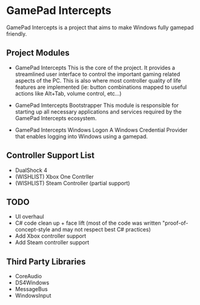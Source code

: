 # GamePad Intercepts
GamePad Intercepts is a project that aims to make Windows fully gamepad friendly.

## Project Modules

- GamePad Intercepts
This is the core of the project. It provides a streamlined user interface to control the important gaming related aspects of the PC. This is also where most controller quality of life features are implemented (ie: button combinations mapped to useful actions like Alt+Tab, volume control, etc...)

- GamePad Imtercepts Bootstrapper
This module is responsible for starting up all necessary applications and services required by the GamePad Intercepts ecosystem.

- GamePad Intercepts Windows Logon
A Windows Credential Provider that enables logging into Windows using a gamepad.

## Controller Support List
- DualShock 4
- (WISHLIST) Xbox One Contrller
- (WISHLIST) Steam Controller (partial support)

## TODO
- UI overhaul
- C# code clean up + face lift (most of the code was written "proof-of-concept-style and may not respect best C# practices)
- Add Xbox controller support
- Add Steam controller support

## Third Party Libraries

- CoreAudio
- DS4Windows
- MessageBus
- WindowsInput

